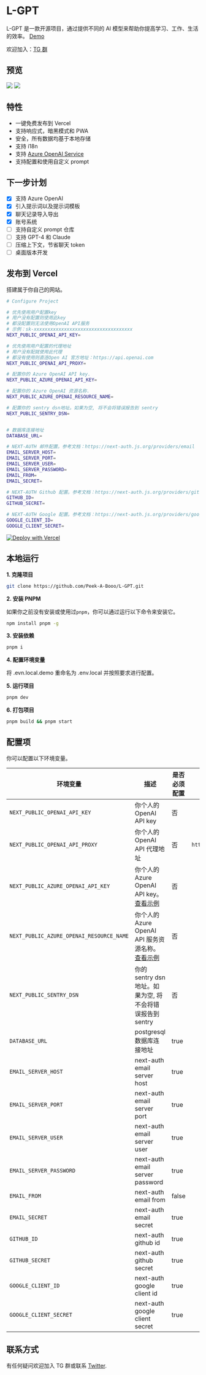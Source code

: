 # L-GPT

L-GPT 是一款开源项目，通过提供不同的 AI 模型来帮助你提高学习、工作、生活的效率。 [Demo](https://gpt.ltopx.com)

欢迎加入：[TG 群](https://t.me/+7fLJJoGV_bJhYTk1)

## 预览

<img src="./public/screenshots/screenshot-pc.png">

<img src="./public/screenshots/screenshot-m.png">

## 特性

- 一键免费发布到 Vercel
- 支持响应式，暗黑模式和 PWA
- 安全，所有数据均基于本地存储
- 支持 i18n
- 支持 [Azure OpenAI Service](./azure_CN.md)
- 支持配置和使用自定义 prompt

## 下一步计划

- [x] 支持 Azure OpenAI
- [x] 引入提示词以及提示词模板
- [x] 聊天记录导入导出
- [x] 账号系统
- [ ] 支持自定义 prompt 仓库
- [ ] 支持 GPT-4 和 Claude
- [ ] 压缩上下文，节省聊天 token
- [ ] 桌面版本开发

## 发布到 Vercel

搭建属于你自己的网站。

```bash
# Configure Project

# 优先使用用户配置key
# 用户没有配置则使用此key
# 都没配置则无法使用OpenAI API服务
# 示例：sk-xxxxxxxxxxxxxxxxxxxxxxxxxxxxxxxxxxxx
NEXT_PUBLIC_OPENAI_API_KEY=

# 优先使用用户配置的代理地址
# 用户没有配就使用此代理
# 都没有使用则直连Open AI 官方地址：https://api.openai.com
NEXT_PUBLIC_OPENAI_API_PROXY=

# 配置你的 Azure OpenAI API key.
NEXT_PUBLIC_AZURE_OPENAI_API_KEY=

# 配置你的 Azure OpenAI 资源名称.
NEXT_PUBLIC_AZURE_OPENAI_RESOURCE_NAME=

# 配置你的 sentry dsn地址。如果为空, 将不会将错误报告到 sentry
NEXT_PUBLIC_SENTRY_DSN=


# 数据库连接地址
DATABASE_URL=

# NEXT-AUTH 邮件配置。参考文档：https://next-auth.js.org/providers/email
EMAIL_SERVER_HOST=
EMAIL_SERVER_PORT=
EMAIL_SERVER_USER=
EMAIL_SERVER_PASSWORD=
EMAIL_FROM=
EMAIL_SECRET=

# NEXT-AUTH Github 配置。参考文档：https://next-auth.js.org/providers/github
GITHUB_ID=
GITHUB_SECRET=

# NEXT-AUTH Google 配置。参考文档：https://next-auth.js.org/providers/google
GOOGLE_CLIENT_ID=
GOOGLE_CLIENT_SECRET=
```

[![Deploy with Vercel](https://vercel.com/button)](https://vercel.com/new/clone?repository-url=https://github.com/Peek-A-Booo/L-GPT&env=NEXT_PUBLIC_OPENAI_API_KEY&env=NEXT_PUBLIC_OPENAI_API_PROXY&env=NEXT_PUBLIC_AZURE_OPENAI_API_KEY&env=NEXT_PUBLIC_AZURE_OPENAI_RESOURCE_NAME&env=NEXT_PUBLIC_SENTRY_DSN&env=DATABASE_URL&env=EMAIL_SERVER_HOST&env=EMAIL_SERVER_PORT&env=EMAIL_SERVER_USER&env=EMAIL_SERVER_PASSWORD&env=EMAIL_FROM&env=EMAIL_SECRET&env=GITHUB_ID&env=GITHUB_SECRET&env=GOOGLE_CLIENT_ID&env=GOOGLE_CLIENT_SECRET)

## 本地运行

**1. 克隆项目**

```bash
git clone https://github.com/Peek-A-Booo/L-GPT.git
```

**2. 安装 PNPM**

如果你之前没有安装或使用过`pnpm`，你可以通过运行以下命令来安装它。

```bash
npm install pnpm -g
```

**3. 安装依赖**

```bash
pnpm i
```

**4. 配置环境变量**

将 .evn.local.demo 重命名为 .env.local 并按照要求进行配置。

**5. 运行项目**

```bash
pnpm dev
```

**6. 打包项目**

```bash
pnpm build && pnpm start
```

## 配置项

你可以配置以下环境变量。

| 环境变量                                 | 描述                                                              | 是否必须配置 | 默认值                   |
| ---------------------------------------- | ----------------------------------------------------------------- | ------------ | ------------------------ |
| `NEXT_PUBLIC_OPENAI_API_KEY`             | 你个人的 OpenAI API key                                           | 否           |                          |
| `NEXT_PUBLIC_OPENAI_API_PROXY`           | 你个人的 OpenAI API 代理地址                                      | 否           | `https://api.openai.com` |
| `NEXT_PUBLIC_AZURE_OPENAI_API_KEY`       | 你个人的 Azure OpenAI API key。[查看示例](./azure_CN.md)          | 否           |                          |
| `NEXT_PUBLIC_AZURE_OPENAI_RESOURCE_NAME` | 你个人的 Azure OpenAI API 服务资源名称。[查看示例](./azure_CN.md) | 否           |                          |
| `NEXT_PUBLIC_SENTRY_DSN`                 | 你的 sentry dsn 地址。如果为空, 将不会将错误报告到 sentry         | 否           |                          |
| `DATABASE_URL`                           | postgresql 数据库连接地址                                         | true         |                          |
| `EMAIL_SERVER_HOST`                      | next-auth email server host                                       | true         |                          |
| `EMAIL_SERVER_PORT`                      | next-auth email server port                                       | true         |                          |
| `EMAIL_SERVER_USER`                      | next-auth email server user                                       | true         |                          |
| `EMAIL_SERVER_PASSWORD`                  | next-auth email server password                                   | true         |                          |
| `EMAIL_FROM`                             | next-auth email from                                              | false        |                          |
| `EMAIL_SECRET`                           | next-auth email secret                                            | true         |                          |
| `GITHUB_ID`                              | next-auth github id                                               | true         |                          |
| `GITHUB_SECRET`                          | next-auth github secret                                           | true         |                          |
| `GOOGLE_CLIENT_ID`                       | next-auth google client id                                        | true         |                          |
| `GOOGLE_CLIENT_SECRET`                   | next-auth google client secret                                    | true         |                          |

## 联系方式

有任何疑问欢迎加入 TG 群或联系 [Twitter](https://twitter.com/peekbomb).
